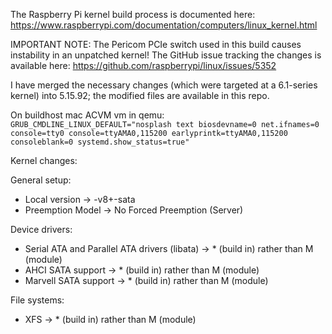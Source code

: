 The Raspberry Pi kernel build process is documented here:
https://www.raspberrypi.com/documentation/computers/linux_kernel.html

IMPORTANT NOTE:
The Pericom PCIe switch used in this build causes instability in an unpatched kernel! 
The GitHub issue tracking the changes is available here: https://github.com/raspberrypi/linux/issues/5352

I have merged the necessary changes (which were targeted at a 6.1-series kernel) into 5.15.92; the modified files are available in this repo.


On buildhost mac ACVM vm in qemu: 
``GRUB_CMDLINE_LINUX_DEFAULT="nosplash text biosdevname=0 net.ifnames=0 console=tty0 console=ttyAMA0,115200 earlyprintk=ttyAMA0,115200 consoleblank=0 systemd.show_status=true"``

Kernel changes:

General setup:
* Local version -> -v8+-sata
* Preemption Model -> No Forced Preemption (Server)

Device drivers:

* Serial ATA and Parallel ATA drivers (libata) -> * (build in) rather than M (module)
* AHCI SATA support -> * (build in) rather than M (module)
* Marvell SATA support -> * (build in) rather than M (module)

File systems:
* XFS -> * (build in) rather than M (module)
